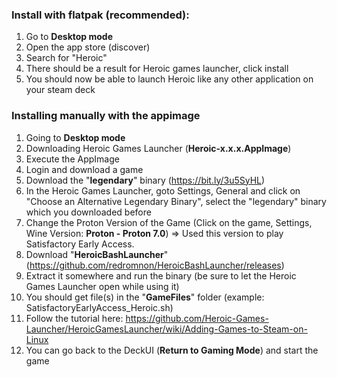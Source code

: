 ### Install with flatpak (recommended):
1) Go to **Desktop mode**
2) Open the app store (discover)
3) Search for "Heroic"
4) There should be a result for Heroic games launcher, click install
5) You should now be able to launch Heroic like any other application on your steam deck

### Installing manually with the appimage
1) Going to **Desktop mode**
2) Downloading Heroic Games Launcher (**Heroic-x.x.x.AppImage**)
3) Execute the AppImage
4) Login and download a game
5) Download the "**legendary**" binary (https://bit.ly/3u5SyHL)
6) In the Heroic Games Launcher, goto Settings, General and click on "Choose an Alternative Legendary Binary", select the "legendary" binary which you downloaded before
7) Change the Proton Version of the Game (Click on the game, Settings, Wine Version: **Proton - Proton 7.0**) => Used this version to play Satisfactory Early Access.
8) Download "**HeroicBashLauncher**" (https://github.com/redromnon/HeroicBashLauncher/releases)
9) Extract it somewhere and run the binary (be sure to let the Heroic Games Launcher open while using it)
10) You should get file(s) in the "**GameFiles**" folder (example: SatisfactoryEarlyAccess_Heroic.sh)
11) Follow the tutorial here: https://github.com/Heroic-Games-Launcher/HeroicGamesLauncher/wiki/Adding-Games-to-Steam-on-Linux
12) You can go back to the DeckUI (**Return to Gaming Mode**) and start the game